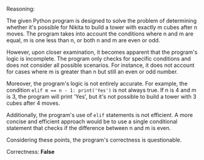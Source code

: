 Reasoning:

The given Python program is designed to solve the problem of determining whether it's possible for Nikita to build a tower with exactly m cubes after n moves. The program takes into account the conditions where n and m are equal, m is one less than n, or both n and m are even or odd.

However, upon closer examination, it becomes apparent that the program's logic is incomplete. The program only checks for specific conditions and does not consider all possible scenarios. For instance, it does not account for cases where m is greater than n but still an even or odd number.

Moreover, the program's logic is not entirely accurate. For example, the condition `elif m == n - 1: print('Yes')` is not always true. If n is 4 and m is 3, the program will print 'Yes', but it's not possible to build a tower with 3 cubes after 4 moves.

Additionally, the program's use of `elif` statements is not efficient. A more concise and efficient approach would be to use a single conditional statement that checks if the difference between n and m is even.

Considering these points, the program's correctness is questionable.

Correctness: **False**